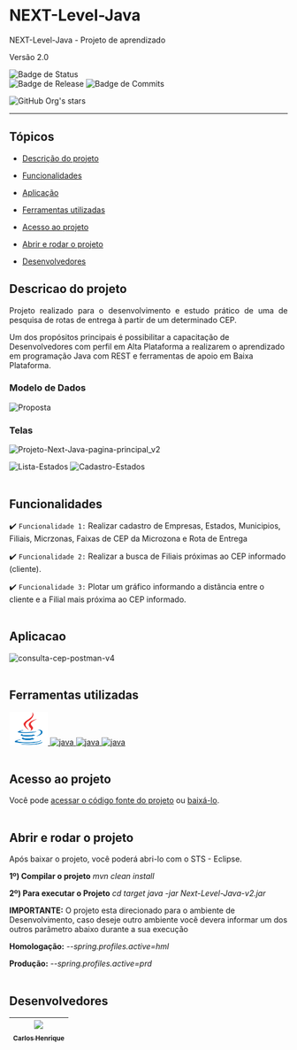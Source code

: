 # NEXT-Level-Java
NEXT-Level-Java - Projeto de aprendizado

Versão 2.0

![Badge de Status](http://img.shields.io/static/v1?label=STATUS&message=EM%20DESENVOLVIMENTO&color=GREEN&style=for-the-badge)
<br>
![Badge de Release](https://img.shields.io/github/v/release/chenriqueweb/NEXT-Level-Java-v2?label=Release&style=for-the-badge)
![Badge de Commits](https://img.shields.io/github/last-commit/chenriqueweb/NEXT-Level-Java-v2?label=%C3%9Altimo%20Commit&style=for-the-badge)

![GitHub Org's stars](https://img.shields.io/github/stars/chenriqueweb/NEXT-Level-Java-v2?style=social)

<hr>

## Tópicos 

- [Descrição do projeto](#descricao-do-projeto)

- [Funcionalidades](#funcionalidades)

- [Aplicação](#aplicacao)

- [Ferramentas utilizadas](#ferramentas-utilizadas)

- [Acesso ao projeto](#acesso-ao-projeto)

- [Abrir e rodar o projeto](#abrir-e-rodar-o-projeto)

- [Desenvolvedores](#desenvolvedores)


## Descricao do projeto 
<p align="justify">
 Projeto realizado para o desenvolvimento e estudo prático de uma de pesquisa de rotas de entrega à partir de um determinado CEP.
 
Um dos propósitos principais é possibilitar a capacitação de Desenvolvedores com perfil em Alta Plataforma a realizarem o aprendizado em programação Java com REST e ferramentas de apoio em Baixa Plataforma. 
</p>


### Modelo de Dados
![Proposta](https://user-images.githubusercontent.com/66568299/178820750-9d866687-cc88-4f7f-9cbe-e5de5b6b2599.png)

### Telas
![Projeto-Next-Java-pagina-principal_v2](https://user-images.githubusercontent.com/66568299/179315100-e1d919fd-b3bd-4c51-abdc-5af6416d6896.png)

![Lista-Estados](https://user-images.githubusercontent.com/66568299/179307517-ad5b6156-24eb-46d5-a3a4-75457574fb00.png) 
![Cadastro-Estados](https://user-images.githubusercontent.com/66568299/179307706-1da8043d-5f2f-44cc-b548-b97e68642ce2.png)
<br>
<br>

## Funcionalidades

:heavy_check_mark: `Funcionalidade 1:` Realizar cadastro de Empresas, Estados, Municipios, Filiais, Micrzonas, Faixas de CEP da Microzona e Rota de Entrega

:heavy_check_mark: `Funcionalidade 2:` Realizar a busca de Filiais próximas ao CEP informado (cliente).

:heavy_check_mark: `Funcionalidade 3:` Plotar um gráfico informando a distância entre o cliente e a Filial mais próxima ao CEP informado.
<br>
<br>

## Aplicacao

![consulta-cep-postman-v4](https://user-images.githubusercontent.com/66568299/179292573-a72e89af-e2f0-43e3-b8dc-5ae9ff496f29.png)
<br>
<br>

## Ferramentas utilizadas

<a href="https://www.java.com" target="_blank"> <img src="https://raw.githubusercontent.com/devicons/devicon/master/icons/java/java-original.svg" alt="java" width="70" height="60"/> </a> 
<a href="https://www.eclipse.org/downloads/" target="_blank"> <img src="https://bilginc.com/blog/eclipse-nedir.jpg"
alt="java" width="70" height="60"/> </a> 
<a href="https://spring.io/tools" target="_blank"> <img src="https://bgasparotto.com/wp-content/uploads/2017/12/spring-logo.png" 
alt="java" width="70" height="60"/> </a> 
<a href="https://www.postman.com/" target="_blank"> <img src="https://user-images.githubusercontent.com/4249709/29496848-63ad446c-85b1-11e7-904e-a4ddad25e9db.png" 
alt="java" width="100" height="60"/> </a> 
<br>
<br>

## Acesso ao projeto

Você pode [acessar o código fonte do projeto](https://github.com/chenriqueweb/NEXT-Level-Java-v2) ou [baixá-lo](https://https://github.com/chenriqueweb/NEXT-Level-Java-v2/archive/refs/heads/main.zip).
<br>
<br>

## Abrir e rodar o projeto

Após baixar o projeto, você poderá abri-lo com o STS - Eclipse.

**1º) Compilar o projeto**
_mvn clean install_

**2º) Para executar o Projeto**
_cd target_
_java -jar Next-Level-Java-v2.jar_

**IMPORTANTE:**
O projeto esta direcionado para o ambiente de Desenvolvimento, caso deseje outro ambiente você devera
informar um dos outros parâmetro abaixo durante a sua execução

**Homologação:**
_--spring.profiles.active=hml_

**Produção:**
_--spring.profiles.active=prd_
<br>
<br>

## Desenvolvedores

| [<img src="https://avatars.githubusercontent.com/u/66568299?v=4" width=115><br><sub>Carlos Henrique</sub>](https://github.com/chenriqueweb) 
| :---: